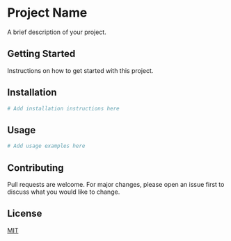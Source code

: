 # Project Name

A brief description of your project.

## Getting Started

Instructions on how to get started with this project.

## Installation

```bash
# Add installation instructions here
```

## Usage

```bash
# Add usage examples here
```

## Contributing

Pull requests are welcome. For major changes, please open an issue first to discuss what you would like to change.

## License

[MIT](https://choosealicense.com/licenses/mit/)
